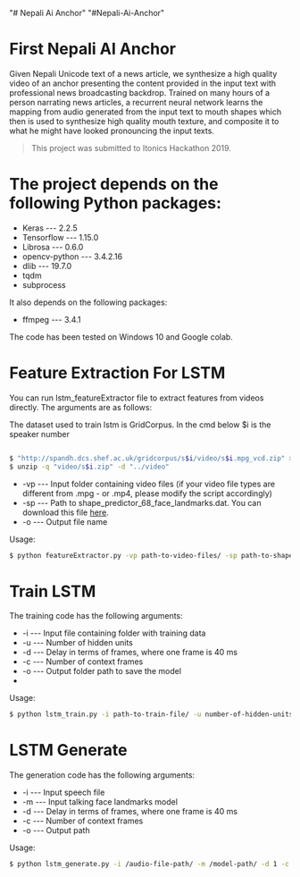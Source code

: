 "# Nepali Ai Anchor" "#Nepali-Ai-Anchor"
# First Nepali AI Anchor 


Given Nepali Unicode text of a news article, we synthesize a high quality video of an anchor presenting the content provided in the input text with professional news broadcasting backdrop. Trained on many hours of a person narrating news articles, a recurrent neural network learns the mapping from audio generated from the input text to mouth shapes which then is used to synthesize high quality mouth texture, and composite it to what he might have looked pronouncing the input texts.


>This project was submitted to Itonics Hackathon 2019. 

# The project depends on the following Python packages:
- Keras --- 2.2.5
- Tensorflow --- 1.15.0
- Librosa --- 0.6.0
- opencv-python --- 3.4.2.16
- dlib --- 19.7.0
- tqdm
- subprocess

It also depends on the following packages:
- ffmpeg --- 3.4.1

The code has been tested on Windows 10 and Google colab.


# Feature Extraction For LSTM
You can run lstm_featureExtractor file to extract features from videos directly. The arguments are as follows:

The dataset used to train lstm is GridCorpus.
In the cmd below $i is the speaker number
```sh

$ "http://spandh.dcs.shef.ac.uk/gridcorpus/s$i/video/s$i.mpg_vcd.zip" > "s$i.zip"
$ unzip -q "video/s$i.zip" -d "../video"
```
- -vp --- Input folder containing video files (if your video file types are different from .mpg - or .mp4, please modify the script accordingly)
- -sp --- Path to shape_predictor_68_face_landmarks.dat. You can download this file [here](https://github.com/AKSHAYUBHAT/TensorFace/blob/master/openface/models/dlib/shape_predictor_68_face_landmarks.dat).
- -o --- Output file name

Usage:
```sh
$ python featureExtractor.py -vp path-to-video-files/ -sp path-to-shape-predictor-68-face-landmarks-dat -o output-file-folders
```

# Train LSTM
The training code has the following arguments:

- -i --- Input file containing folder with training data
- -u --- Number of hidden units
- -d --- Delay in terms of frames, where one frame is 40 ms
- -c --- Number of context frames
- -o --- Output folder path to save the model
- 
Usage:
```sh
$ python lstm_train.py -i path-to-train-file/ -u number-of-hidden-units -d number-of-delay-frames -c number-of-context-frames -o output-folder-to-save-model-file
```

# LSTM Generate
The generation code has the following arguments:

- -i --- Input speech file
- -m --- Input talking face landmarks model
- -d --- Delay in terms of frames, where one frame is 40 ms
- -c --- Number of context frames
- -o --- Output path


Usage:
```sh
$ python lstm_generate.py -i /audio-file-path/ -m /model-path/ -d 1 -c 3 -o /output-folder-path/ 
```






